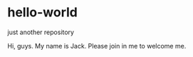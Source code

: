 hello-world
===========

just another repository

Hi, guys. My name is Jack. Please join in me to welcome me.
